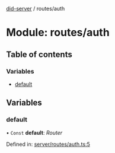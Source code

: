 [did-server](../README.md) / routes/auth

# Module: routes/auth

## Table of contents

### Variables

- [default](routes_auth.md#default)

## Variables

### default

• `Const` **default**: *Router*

Defined in: [server/routes/auth.ts:5](https://github.com/Puzzlepart/did/blob/ee943744/server/routes/auth.ts#L5)
